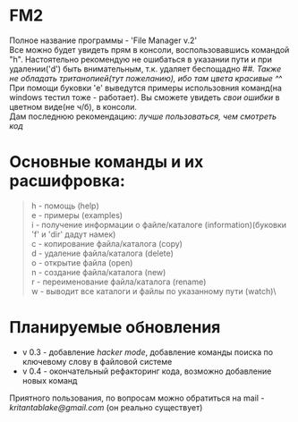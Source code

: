 # FM2
Полное название программы - 'File Manager v.2' \
Все можно будет увидеть прям в консоли, воспользовавшись командой "h".
Настоятельно рекомендую не ошибаться в указании пути и при удалении('d') быть внимательным, т.к. удаляет беспощадно #_#. Также не обладать тританопией(тут пожеланию), ибо там цвета красивые ^_^ \
При помощи буковки 'e' выведутся примеры использовния команд(на windows тестил тоже - работает).
Вы сможете увидеть *свои ошибки* в цветном виде(не ч/б), в консоли. \
Дам последнюю рекомендацию: *лучше пользоваться, чем смотреть код*

# Основные команды и их расшифровка:
> h - помощь (help) \
> e - примеры (examples) \
> i - получение информации о файле/каталоге (information)(буковки 'f' и 'dir' дадут намек) \
> c - копирование файла/каталога (copy) \
> d - удаление файла/каталога (delete) \
> o - открытие файла (open) \
> n - создание файла/каталога (new) \
> r - переименование файла/каталога (rename) \
> w - выводит все каталоги и файлы по указанному пути (watch)\

# Планируемые обновления
- v 0.3 - добавление *hacker mode*, добавление команды поиска по ключевому слову в файловой системе
- v 0.4 - окончательный рефакторинг кода, возможно добавление новых команд


Приятного пользования, по вопросам можно обратиться на mail - _kritantablake@gmail.com_ (он реально существует)

